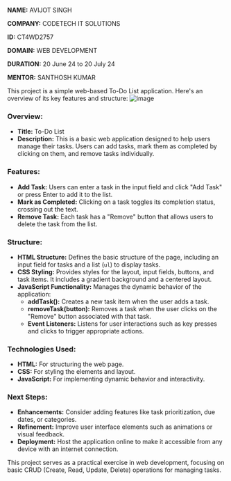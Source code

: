 **NAME:**  AVIJOT  SINGH

**COMPANY:**  CODETECH  IT  SOLUTIONS

**ID:** CT4WD2757

**DOMAIN:** WEB DEVELOPMENT

**DURATION:**  20 June 24 to 20 July 24

**MENTOR:** SANTHOSH KUMAR


This project is a simple web-based To-Do List application. Here's an overview of its key features and structure:
![image](https://github.com/user-attachments/assets/52127faa-a589-4d30-a440-520e9d115fbb)





### Overview:
- **Title:** To-Do List
- **Description:** This is a basic web application designed to help users manage their tasks. Users can add tasks, mark them as completed by clicking on them, and remove tasks individually.

### Features:
- **Add Task:** Users can enter a task in the input field and click "Add Task" or press Enter to add it to the list.
- **Mark as Completed:** Clicking on a task toggles its completion status, crossing out the text.
- **Remove Task:** Each task has a "Remove" button that allows users to delete the task from the list.

### Structure:
- **HTML Structure:** Defines the basic structure of the page, including an input field for tasks and a list (`ul`) to display tasks.
- **CSS Styling:** Provides styles for the layout, input fields, buttons, and task items. It includes a gradient background and a centered layout.
- **JavaScript Functionality:** Manages the dynamic behavior of the application:
  - **addTask():** Creates a new task item when the user adds a task.
  - **removeTask(button):** Removes a task when the user clicks on the "Remove" button associated with that task.
  - **Event Listeners:** Listens for user interactions such as key presses and clicks to trigger appropriate actions.

### Technologies Used:
- **HTML:** For structuring the web page.
- **CSS:** For styling the elements and layout.
- **JavaScript:** For implementing dynamic behavior and interactivity.

### Next Steps:
- **Enhancements:** Consider adding features like task prioritization, due dates, or categories.
- **Refinement:** Improve user interface elements such as animations or visual feedback.
- **Deployment:** Host the application online to make it accessible from any device with an internet connection.

This project serves as a practical exercise in web development, focusing on basic CRUD (Create, Read, Update, Delete) operations for managing tasks.


